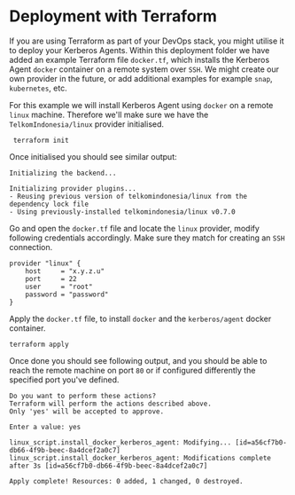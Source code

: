# Deployment with Terraform

If you are using Terraform as part of your DevOps stack, you might utilise it to deploy your Kerberos Agents. Within this deployment folder we have added an example Terraform file `docker.tf`, which installs the Kerberos Agent `docker` container on a remote system over `SSH`. We might create our own provider in the future, or add additional examples for example `snap`, `kubernetes`, etc.

For this example we will install Kerberos Agent using `docker` on a remote `linux` machine. Therefore we'll make sure we have the `TelkomIndonesia/linux` provider initialised.

     terraform init

Once initialised you should see similar output:

    Initializing the backend...

    Initializing provider plugins...
    - Reusing previous version of telkomindonesia/linux from the dependency lock file
    - Using previously-installed telkomindonesia/linux v0.7.0

Go and open the `docker.tf` file and locate the `linux` provider, modify following credentials accordingly. Make sure they match for creating an `SSH` connection.

    provider "linux" {
        host     = "x.y.z.u"
        port     = 22
        user     = "root"
        password = "password"
    }

Apply the `docker.tf` file, to install `docker` and the `kerberos/agent` docker container.

    terraform apply

Once done you should see following output, and you should be able to reach the remote machine on port `80` or if configured differently the specified port you've defined.

    Do you want to perform these actions?
    Terraform will perform the actions described above.
    Only 'yes' will be accepted to approve.

    Enter a value: yes

    linux_script.install_docker_kerberos_agent: Modifying... [id=a56cf7b0-db66-4f9b-beec-8a4dcef2a0c7]
    linux_script.install_docker_kerberos_agent: Modifications complete after 3s [id=a56cf7b0-db66-4f9b-beec-8a4dcef2a0c7]

    Apply complete! Resources: 0 added, 1 changed, 0 destroyed.
